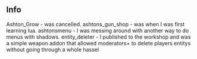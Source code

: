 ## Info
Ashton_Grow - was cancelled. 
ashtons_gun_shop - was when I was first learning lua.
ashtonsmenu - I was messing around with another way to do menus with shadows.
entity_deleter - I published to the workshop and was a simple weapon addon that allowed moderators+ to delete players entitys without going through a whole hassel 
